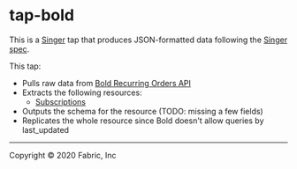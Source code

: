 # tap-bold

This is a [Singer](https://singer.io) tap that produces JSON-formatted data
following the [Singer
spec](https://github.com/singer-io/getting-started/blob/master/SPEC.md).

This tap:

- Pulls raw data from [Bold Recurring Orders API](http://boldapps.net)
- Extracts the following resources:
  - [Subscriptions](https://docs.boldapps.net/subscriptions/integration/index.html#subscriptions)
- Outputs the schema for the resource (TODO: missing a few fields)
- Replicates the whole resource since Bold doesn't allow queries by last_updated

---

Copyright &copy; 2020 Fabric, Inc
